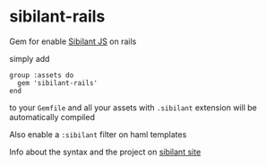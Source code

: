 # sibilant-rails #

Gem for enable [Sibilant JS][1] on rails

simply add
     
    group :assets do
      gem 'sibilant-rails'
    end
    
to your `Gemfile` and all your assets with `.sibilant` extension will be automatically compiled

Also enable a `:sibilant` filter on haml templates

Info about the syntax and the project on [sibilant site][1]


  [1]: http://sibilantjs.info/ "sibilant"
